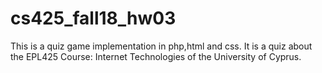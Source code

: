 # cs425_fall18_hw03
This is a quiz game implementation in php,html and css.
It is a quiz about the EPL425 Course: Internet Technologies of the University of Cyprus.
